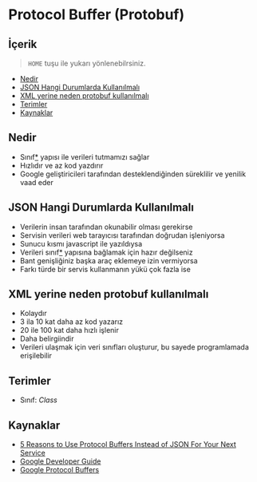 # Protocol Buffer (Protobuf) <!-- omit in toc -->

## İçerik <!-- omit in toc -->

> `HOME` tuşu ile yukarı yönlenebilrsiniz.

- [Nedir](#nedir)
- [JSON Hangi Durumlarda Kullanılmalı](#json-hangi-durumlarda-kullan%C4%B1lmal%C4%B1)
- [XML yerine neden protobuf kullanılmalı](#xml-yerine-neden-protobuf-kullan%C4%B1lmal%C4%B1)
- [Terimler](#terimler)
- [Kaynaklar](#kaynaklar)

## Nedir

- Sınıf[*](#Terimler) yapısı ile verileri tutmamızı sağlar
- Hızlıdır ve az kod yazdırır
- Google geliştiricileri tarafından desteklendiğinden süreklilir ve yenilik vaad eder

## JSON Hangi Durumlarda Kullanılmalı

- Verilerin insan tarafından okunabilir olması gerekirse
- Servisin verileri web tarayıcısı tarafından doğrudan işleniyorsa
- Sunucu kısmı javascript ile yazıldıysa
- Verileri sınıf[*](#Terimler) yapısına bağlamak için hazır değilseniz
- Bant genişliğiniz başka araç eklemeye izin vermiyorsa
- Farkı türde bir servis kullanmanın yükü çok fazla ise

## XML yerine neden protobuf kullanılmalı

- Kolaydır
- 3 ila 10 kat daha az kod yazarız
- 20 ile 100 kat daha hızlı işlenir
- Daha belirgiindir
- Verileri ulaşmak için veri sınıfları oluşturur, bu sayede programlamada erişilebilir

## Terimler

- Sınıf: *Class*

## Kaynaklar

- [5 Reasons to Use Protocol Buffers Instead of JSON For Your Next Service](https://codeclimate.com/blog/choose-protocol-buffers/)
- [Google Developer Guide](https://developers.google.com/protocol-buffers/docs/overview)
- [Google Protocol Buffers](https://developers.google.com/protocol-buffers/)
